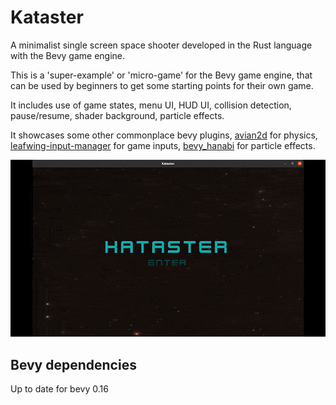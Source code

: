 # Kataster

A minimalist single screen space shooter developed in the Rust language with the Bevy game engine.

This is a 'super-example' or 'micro-game' for the Bevy game engine, that can be used by beginners to get some starting points for their own game.

It includes use of game states, menu UI, HUD UI, collision detection, pause/resume, shader background, particle effects.

It showcases some other commonplace bevy plugins, [avian2d](https://crates.io/crates/avian2d) for physics, [leafwing-input-manager](https://crates.io/crates/leafwing-input-manager) for game inputs, [bevy_hanabi](https://crates.io/crates/bevy_hanabi) for particle effects.

![](media/Kataster_demo.gif)

## Bevy dependencies

Up to date for bevy 0.16
